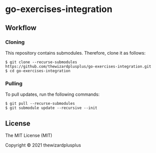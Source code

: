 # go-exercises-integration

## Workflow

### Cloning

This repository contains submodules. Therefore, clone it as follows:

```
$ git clone --recurse-submodules https://github.com/thewizardplusplus/go-exercises-integration.git
$ cd go-exercises-integration
```

### Pulling

To pull updates, run the following commands:

```
$ git pull --recurse-submodules
$ git submodule update --recursive --init
```

## License

The MIT License (MIT)

Copyright &copy; 2021 thewizardplusplus
